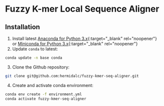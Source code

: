 # Fuzzy K-mer Local Sequence Aligner

## Installation

1.  Install latest [Anaconda for Python 3.x](https://www.anaconda.com/distribution/){:target="_blank" rel="noopener"} or [Miniconda for Python 3.x](https://docs.conda.io/en/latest/miniconda.html){:target="_blank" rel="noopener"}
2. Update ``conda`` to latest:
```bash
conda update -n base conda
```
3.  Clone the Github repository:
```bash
git clone git@github.com:hermidalc/fuzzy-kmer-seq-aligner.git
```
4.  Create and activate conda environment:
```bash
conda env create -f environment.yml
conda activate fuzzy-kmer-seq-aligner
```
